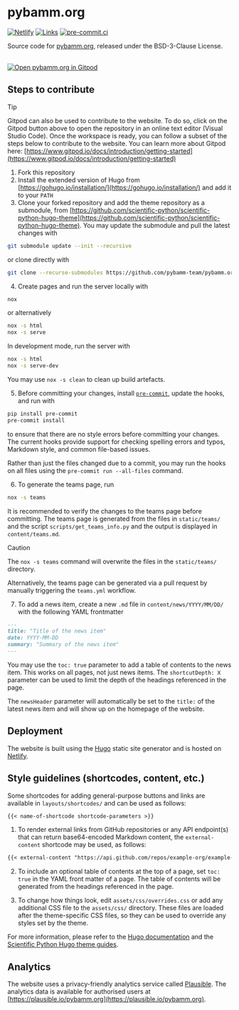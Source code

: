 # pybamm.org

[![Netlify](https://api.netlify.com/api/v1/badges/c4c60d47-1de1-4d0a-8a25-726d3cf100c8/deploy-status)](https://app.netlify.com/sites/pybamm-developer-preview/deploys)
[![Links](https://github.com/pybamm-team/pybamm.org/actions/workflows/links.yml/badge.svg)](https://github.com/pybamm-team/pybamm.org/actions/workflows/links.yml)
[![pre-commit.ci](https://results.pre-commit.ci/badge/github/pybamm-team/pybamm.org/main.svg)](https://results.pre-commit.ci/latest/github/pybamm-team/pybamm.org/main)

Source code for [pybamm.org](https://www.pybamm.org), released under the
BSD-3-Clause License.

<br>

<a href="https://gitpod.io/#https://github.com/pybamm-team/pybamm.org/" target="_blank">
  <img src="https://gitpod.io/button/open-in-gitpod.svg" alt="Open pybamm.org in Gitpod">
</a>


## Steps to contribute

> [!TIP]
> Gitpod can also be used to contribute to the website. To do so, click on the Gitpod button above to open the repository
in an online text editor (Visual Studio Code). Once the workspace is ready, you can follow a subset of the steps below to contribute to the website. You can learn more about Gitpod here: [https://www.gitpod.io/docs/introduction/getting-started](https://www.gitpod.io/docs/introduction/getting-started)

1. Fork this repository
2. Install the extended version of Hugo from [https://gohugo.io/installation/](https://gohugo.io/installation/)
   and add it to your `PATH`
3. Clone your forked repository and add the theme repository as a submodule,
   from [https://github.com/scientific-python/scientific-python-hugo-theme](https://github.com/scientific-python/scientific-python-hugo-theme). You
   may update the submodule and pull the latest changes with

```bash
git submodule update --init --recursive
```

or clone directly with

```bash
git clone --recurse-submodules https://github.com/pybamm-team/pybamm.org.git
```

4. Create pages and run the server locally with

```bash
nox
```

or alternatively

```bash
nox -s html
nox -s serve
```

In development mode, run the server with

```bash
nox -s html
nox -s serve-dev
```

You may use `nox -s clean` to clean up build artefacts.

5. Before committing your changes, install [`pre-commit`](https://pre-commit.com/),
   update the hooks, and run with

```bash
pip install pre-commit
pre-commit install
```

to ensure that there are no style errors before committing your changes. The
current hooks provide support for checking spelling errors and typos, Markdown
style, and common file-based issues.

Rather than just the files changed due to a commit, you may run the hooks on
all files using the `pre-commit run --all-files` command.

6. To generate the teams page, run

```bash
nox -s teams
```

It is recommended to verify the changes to the teams page before committing. The teams page is generated from the files in `static/teams/` and the script `scripts/get_teams_info.py` and the output is displayed in `content/teams.md`.

> [!CAUTION]
> The `nox -s teams` command will overwrite the files in the `static/teams/` directory.

Alternatively, the teams page can be generated via a pull request by manually triggering the `teams.yml` workflow.

7. To add a news item, create a new `.md` file in `content/news/YYYY/MM/DD/` with the
   following YAML frontmatter

```markdown
---
title: "Title of the news item"
date: YYYY-MM-DD
summary: "Summary of the news item"
---
```

You may use the `toc: true` parameter to add a table of contents to the news item. This works on all pages, not just news items. The `shortcutDepth: X` parameter can be used to limit the depth of the headings referenced in the page.

The `newsHeader` parameter will automatically be set to the `title:` of the latest news item and will show up on the homepage of the website.

## Deployment

The website is built using the [Hugo](https://gohugo.io) static site generator
and is hosted on [Netlify](https://pybamm-developer-preview.netlify.app/).

## Style guidelines (shortcodes, content, etc.)

Some shortcodes for adding general-purpose buttons and links are available in `layouts/shortcodes/` and can be used as follows:

```markdown
{{< name-of-shortcode shortcode-parameters >}}
```

1. To render external links from GitHub repositories or any API endpoint(s) that can return base64-encoded Markdown content, the `external-content` shortcode may be used, as follows:

```markdown
{{< external-content "https://api.github.com/repos/example-org/example-repo/contents/path/to/file.md" >}}
```

2. To include an optional table of contents at the top of a page, set `toc: true` in the YAML front matter of a page. The table of contents will be generated from the headings referenced in the page.

3. To change how things look, edit `assets/css/overrides.css` or add any additional CSS file to the `assets/css/` directory. These files are loaded after the theme-specific CSS files, so they can be used to override any styles set by the theme.

For more information, please refer to the [Hugo documentation](https://gohugo.io/documentation/) and the [Scientific Python Hugo theme guides](https://theme.scientific-python.org/shortcodes/).

## Analytics

The website uses a privacy-friendly analytics service called [Plausible](https://plausible.io/). The analytics data is available for authorised users at [https://plausible.io/pybamm.org](https://plausible.io/pybamm.org).
